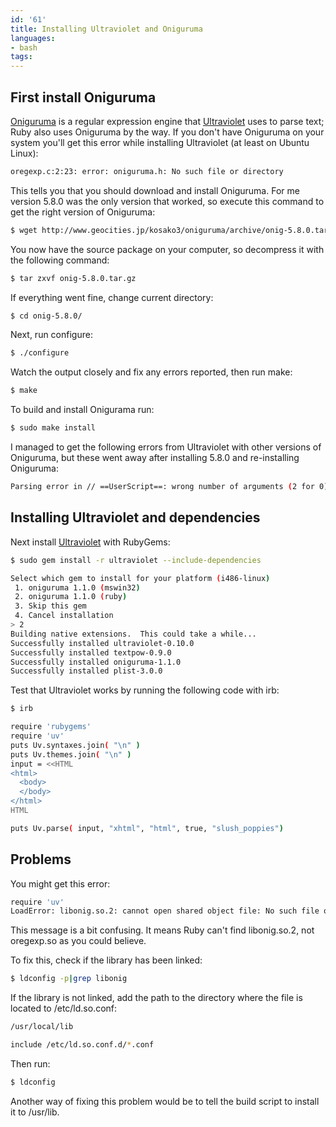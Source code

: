 ```yaml
---
id: '61'
title: Installing Ultraviolet and Oniguruma
languages:
- bash
tags:
---
```

First install Oniguruma
-----------------------

[Oniguruma](http://www.geocities.jp/kosako3/oniguruma/) is a regular expression engine that [Ultraviolet](http://ultraviolet.rubyforge.org/) uses to parse text; Ruby also uses Oniguruma by the way. If you don't have Oniguruma on your system you'll get this error while installing Ultraviolet (at least on Ubuntu Linux):


```bash
oregexp.c:2:23: error: oniguruma.h: No such file or directory
```
    

This tells you that you should download and install Oniguruma. For me version 5.8.0 was the only version that worked, so execute this command to get the right version of Oniguruma:


```bash
$ wget http://www.geocities.jp/kosako3/oniguruma/archive/onig-5.8.0.tar.gz
```
    

You now have the source package on your computer, so decompress it with the following command:


```bash
$ tar zxvf onig-5.8.0.tar.gz
```
    

If everything went fine, change current directory:


```bash
$ cd onig-5.8.0/
```
    

Next, run configure:


```bash
$ ./configure
```
    

Watch the output closely and fix any errors reported, then run make:


```bash
$ make
```
    

To build and install Onigurama run:


```bash
$ sudo make install
```
    

I managed to get the following errors from Ultraviolet with other versions of Oniguruma, but these went away after installing 5.8.0 and re-installing Oniguruma:


```bash
Parsing error in // ==UserScript==: wrong number of arguments (2 for 0) #<Textpow::SyntaxNode:0xb7c91780>
```
    

Installing Ultraviolet and dependencies
---------------------------------------

Next install [Ultraviolet](http://ultraviolet.rubyforge.org/) with RubyGems:


```bash
$ sudo gem install -r ultraviolet --include-dependencies

Select which gem to install for your platform (i486-linux)
 1. oniguruma 1.1.0 (mswin32)
 2. oniguruma 1.1.0 (ruby)
 3. Skip this gem
 4. Cancel installation
> 2
Building native extensions.  This could take a while...
Successfully installed ultraviolet-0.10.0
Successfully installed textpow-0.9.0
Successfully installed oniguruma-1.1.0
Successfully installed plist-3.0.0
```
    

Test that Ultraviolet works by running the following code with irb:


```bash
$ irb

require 'rubygems'
require 'uv'
puts Uv.syntaxes.join( "\n" )
puts Uv.themes.join( "\n" )
input = <<HTML
<html>
  <body>
  </body>
</html>
HTML

puts Uv.parse( input, "xhtml", "html", true, "slush_poppies")
```
    

Problems
--------

You might get this error:


```bash
require 'uv'
LoadError: libonig.so.2: cannot open shared object file: No such file or directory - /usr/lib/ruby/gems/1.8/gems/oniguruma-1.1.0/lib/oregexp.so
```
    

This message is a bit confusing. It means Ruby can't find libonig.so.2, not oregexp.so as you could believe.

To fix this, check if the library has been linked:


```bash
$ ldconfig -p|grep libonig
```
    

If the library is not linked, add the path to the directory where the file is located to /etc/ld.so.conf:


```bash
/usr/local/lib

include /etc/ld.so.conf.d/*.conf
```
    

Then run:


```bash
$ ldconfig
```
    

Another way of fixing this problem would be to tell the build script to install it to /usr/lib.

